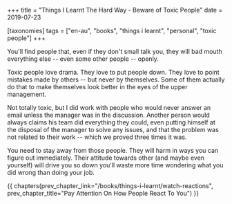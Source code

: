 +++
title = "Things I Learnt The Hard Way - Beware of Toxic People"
date = 2019-07-23

[taxonomies]
tags = ["en-au", "books", "things i learnt", "personal", "toxic people"]
+++

You'll find people that, even if they don't small talk you, they will bad
mouth everything else -- even some other people -- openly.

<!-- more -->

Toxic people love drama. They love to put people down. They love to point
mistakes made by others -- but never by themselves. Some of them actually do
that to make themselves look better in the eyes of the upper management.

Not totally toxic, but I did work with people who would never answer an email
unless the manager was in the discussion. Another person would always claims
his team did everything they could, even putting himself at the disposal of
the manager to solve any issues, and that the problem was not related to their
work -- which we proved three times it was.

You need to stay away from those people. They will harm in ways you can figure
out immediately. Their attitude towards other (and maybe even yourself) will
drive you so down you'll waste more time wondering what you did wrong than
doing your job.

{{ chapters(prev_chapter_link="/books/things-i-learnt/watch-reactions", prev_chapter_title="Pay Attention On How People React To You") }}
